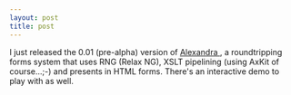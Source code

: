 ```yaml
---
layout: post
title: post 
---
```



I just released the 0.01 (pre-alpha) version of <a href="dev/xml/alexandra">Alexandra </a>, a roundtripping forms system that uses RNG (Relax NG), XSLT pipelining (using AxKit of course...;-) and presents in HTML forms. There's an interactive demo to play with as well.

